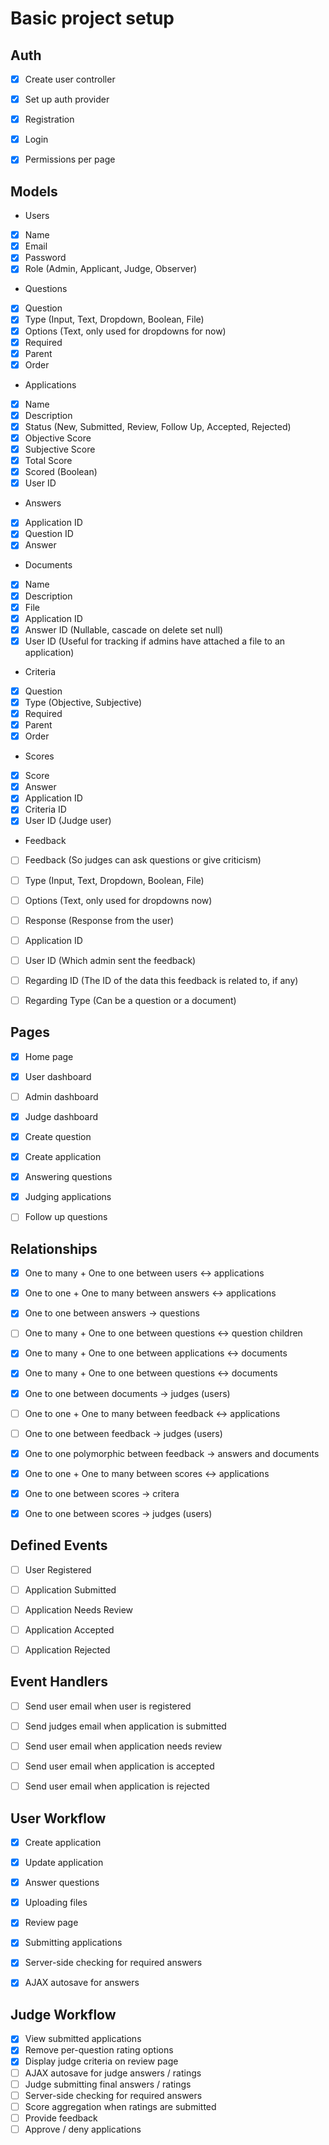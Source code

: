 # Basic project setup

## Auth
- [x] Create user controller
- [x] Set up auth provider
- [x] Registration
- [x] Login
- [x] Permissions per page


## Models
- Users
 - [x] Name
 - [x] Email
 - [x] Password
 - [x] Role (Admin, Applicant, Judge, Observer)

- Questions
 - [x] Question
 - [x] Type (Input, Text, Dropdown, Boolean, File)
 - [x] Options (Text, only used for dropdowns for now)
 - [x] Required
 - [x] Parent
 - [x] Order

- Applications
 - [x] Name
 - [x] Description
 - [x] Status (New, Submitted, Review, Follow Up, Accepted, Rejected)
 - [x] Objective Score
 - [x] Subjective Score
 - [x] Total Score
 - [x] Scored (Boolean)
 - [x] User ID

- Answers
 - [x] Application ID
 - [x] Question ID
 - [x] Answer

- Documents
 - [x] Name
 - [x] Description
 - [x] File
 - [x] Application ID
 - [x] Answer ID (Nullable, cascade on delete set null)
 - [x] User ID (Useful for tracking if admins have attached a file to an application)

- Criteria
 - [x] Question
 - [x] Type (Objective, Subjective)
 - [x] Required
 - [x] Parent
 - [x] Order

- Scores
 - [x] Score
 - [x] Answer
 - [x] Application ID
 - [x] Criteria ID
 - [x] User ID (Judge user)

- Feedback
 - [ ] Feedback (So judges can ask questions or give criticism)
 - [ ] Type (Input, Text, Dropdown, Boolean, File)
 - [ ] Options (Text, only used for dropdowns now)
 - [ ] Response (Response from the user)
 - [ ] Application ID
 - [ ] User ID (Which admin sent the feedback)
 - [ ] Regarding ID (The ID of the data this feedback is related to, if any)
 - [ ] Regarding Type (Can be a question or a document)


## Pages
- [x] Home page
- [x] User dashboard
- [ ] Admin dashboard
- [x] Judge dashboard
- [x] Create question
- [x] Create application
- [x] Answering questions
- [x] Judging applications
- [ ] Follow up questions


## Relationships
- [x] One to many + One to one between users <-> applications
- [x] One to one + One to many between answers <-> applications
- [x] One to one between answers -> questions
- [ ] One to many + One to one between questions <-> question children
- [x] One to many + One to one between applications <-> documents
- [x] One to many + One to one between questions <-> documents
- [x] One to one between documents -> judges (users) 
- [ ] One to one + One to many between feedback <-> applications
- [ ] One to one between feedback -> judges (users)
- [x] One to one polymorphic between feedback -> answers and documents
- [x] One to one + One to many between scores <-> applications
- [x] One to one between scores -> critera
- [x] One to one between scores -> judges (users)


## Defined Events
- [ ] User Registered
- [ ] Application Submitted
- [ ] Application Needs Review
- [ ] Application Accepted
- [ ] Application Rejected


## Event Handlers
- [ ] Send user email when user is registered
- [ ] Send judges email when application is submitted
- [ ] Send user email when application needs review
- [ ] Send user email when application is accepted
- [ ] Send user email when application is rejected


## User Workflow
- [x] Create application
- [x] Update application
- [x] Answer questions
- [x] Uploading files
- [x] Review page
- [x] Submitting applications
- [x] Server-side checking for required answers
- [x] AJAX autosave for answers


## Judge Workflow
- [x] View submitted applications
- [x] Remove per-question rating options
- [x] Display judge criteria on review page
- [ ] AJAX autosave for judge answers / ratings
- [ ] Judge submitting final answers / ratings
- [ ] Server-side checking for required answers
- [ ] Score aggregation when ratings are submitted
- [ ] Provide feedback
- [ ] Approve / deny applications
